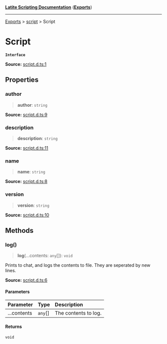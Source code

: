 [**Latite Scripting Documentation**](../../README.md) ([**Exports**](../../exports.md))

---

[Exports](../../exports.md) > [script](../index.md) > Script

# Script

**`Interface`**

**Source:** [script.d.ts:1](https://github.com/LatiteScripting/latitescripting.github.io/blob/1a915c6/definitions/script.d.ts#L1)

## Properties

### author

> **author**: `string`

**Source:** [script.d.ts:9](https://github.com/LatiteScripting/latitescripting.github.io/blob/1a915c6/definitions/script.d.ts#L9)

### description

> **description**: `string`

**Source:** [script.d.ts:11](https://github.com/LatiteScripting/latitescripting.github.io/blob/1a915c6/definitions/script.d.ts#L11)

### name

> **name**: `string`

**Source:** [script.d.ts:8](https://github.com/LatiteScripting/latitescripting.github.io/blob/1a915c6/definitions/script.d.ts#L8)

### version

> **version**: `string`

**Source:** [script.d.ts:10](https://github.com/LatiteScripting/latitescripting.github.io/blob/1a915c6/definitions/script.d.ts#L10)

## Methods

### log()

> **log**(...contents: `any`[]): `void`

Prints to chat, and logs the contents to file. They are seperated by new lines.

**Source:** [script.d.ts:6](https://github.com/LatiteScripting/latitescripting.github.io/blob/1a915c6/definitions/script.d.ts#L6)

#### Parameters

| Parameter   | Type    | Description          |
| :---------- | :------ | :------------------- |
| ...contents | `any`[] | The contents to log. |

#### Returns

`void`
